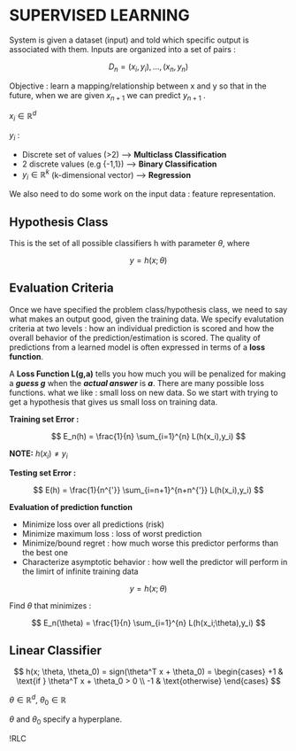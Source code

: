 # SUPERVISED LEARNING

System is given a dataset (input) and told which specific output is associated with them.
Inputs are organized into a set of pairs :

$$
D_n = {(x_i, y_i), ... , (x_n,y_n)}
$$

Objective : learn a mapping/relationship between x and y so that in the future, when we are given $x_{n+1}$ we can predict $y_{n+1}$ .

$x_i \in \mathbb{R}^d$

$y_i$ : 
- Discrete set of values (>2) --> **Multiclass Classification**
- 2 discrete values (e.g {-1,1}) --> **Binary Classification**
- $y_i \in \mathbb{R}^k$ (k-dimensional vector) --> **Regression**

We also need to do some work on the input data : feature representation.

## Hypothesis Class

This is the set of all possible classifiers h with parameter $\theta$, where 

$$
y = h(x; \theta)
$$

## Evaluation Criteria 

Once we have specified the problem class/hypothesis class, we need to say what makes an output good, given the training data. We specify evalutation criteria at two levels : how an individual prediction is scored
and how the overall behavior of the prediction/estimation is scored. The quality of predictions from a learned model is often expressed in terms of a **loss function**. 

A **Loss Function L(g,a)** tells you how much you will be penalized for making a ***guess g*** when the ***actual answer*** is ***a***. There are many possible loss functions.
what we like : small loss on new data. So we start with trying to get a hypothesis that gives us small loss on training data.

**Training set Error :** 

$$
E_n(h) = \frac{1}{n} \sum_{i=1}^{n} L(h(x_i),y_i)
$$

**NOTE:** $h(x_i) \neq y_i$

**Testing set Error :**

$$
E(h) = \frac{1}{n^{'}} \sum_{i=n+1}^{n+n^{'}} L(h(x_i),y_i)
$$

**Evaluation of prediction function**
- Minimize loss over all predictions (risk)
- Minimize maximum loss : loss of worst prediction
- Minimize/bound regret : how much worse this predictor performs than the best one
- Characterize asymptotic behavior : how well the predictor will perform in the limirt of infinite training data

$$
y = h(x;\theta)
$$

Find $\theta$ that minimizes :

$$
E_n(\theta) = \frac{1}{n} \sum_{i=1}^{n} L(h(x_i;\theta),y_i)
$$

## Linear Classifier

$$
h(x; \theta, \theta_0) = sign(\theta^T x + \theta_0) = 
\begin{cases}
+1 & \text{if } \theta^T x + \theta_0 > 0 \\
-1 & \text{otherwise}
\end{cases}
$$

$\theta \in \mathbb{R}^d$,
$\theta_0 \in \mathbb{R}$

$\theta$ and $\theta_0$ specify a hyperplane.

!RLC
